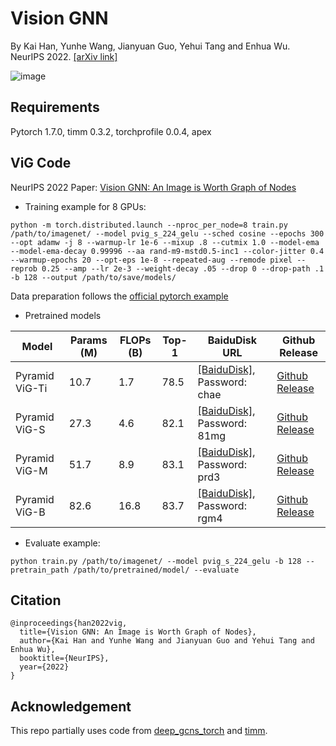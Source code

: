 # Vision GNN
By Kai Han, Yunhe Wang, Jianyuan Guo, Yehui Tang and Enhua Wu. NeurIPS 2022. [[arXiv link]](https://arxiv.org/abs/2206.00272)

![image](../fig/vig.png)

## Requirements
Pytorch 1.7.0,
timm 0.3.2,
torchprofile 0.0.4,
apex

## ViG Code
NeurIPS 2022 Paper: [Vision GNN: An Image is Worth Graph of Nodes](https://arxiv.org/abs/2206.00272)

- Training example for 8 GPUs:
```
python -m torch.distributed.launch --nproc_per_node=8 train.py /path/to/imagenet/ --model pvig_s_224_gelu --sched cosine --epochs 300 --opt adamw -j 8 --warmup-lr 1e-6 --mixup .8 --cutmix 1.0 --model-ema --model-ema-decay 0.99996 --aa rand-m9-mstd0.5-inc1 --color-jitter 0.4 --warmup-epochs 20 --opt-eps 1e-8 --repeated-aug --remode pixel --reprob 0.25 --amp --lr 2e-3 --weight-decay .05 --drop 0 --drop-path .1 -b 128 --output /path/to/save/models/
```

Data preparation follows the [official pytorch example](https://github.com/pytorch/examples/tree/main/imagenet)

- Pretrained models

|Model|Params (M)|FLOPs (B)|Top-1|BaiduDisk URL|Github Release|
|-|-|-|-|-|-|
|Pyramid ViG-Ti|10.7|1.7|78.5|[[BaiduDisk]](https://pan.baidu.com/s/1Vrr-oXQeUFujaHKMC5sXIQ), Password: chae|[Github Release](https://github.com/huawei-noah/Efficient-AI-Backbones/releases/tag/pyramid-vig)|
|Pyramid ViG-S|27.3|4.6|82.1|[[BaiduDisk]](https://pan.baidu.com/s/10MWZznvPIvGAiBtnwj7TRg), Password: 81mg|[Github Release](https://github.com/huawei-noah/Efficient-AI-Backbones/releases/tag/pyramid-vig)|
|Pyramid ViG-M|51.7|8.9|83.1|[[BaiduDisk]](https://pan.baidu.com/s/1N3nviACOrY0XBC0FKoDL6g), Password: prd3|[Github Release](https://github.com/huawei-noah/Efficient-AI-Backbones/releases/tag/pyramid-vig)|
|Pyramid ViG-B|82.6|16.8|83.7|[[BaiduDisk]](https://pan.baidu.com/s/1b5OvPZXwcSwur2nuDAzf5Q), Password: rgm4|[Github Release](https://github.com/huawei-noah/Efficient-AI-Backbones/releases/tag/pyramid-vig)|

- Evaluate example:
```
python train.py /path/to/imagenet/ --model pvig_s_224_gelu -b 128 --pretrain_path /path/to/pretrained/model/ --evaluate
```

## Citation
```
@inproceedings{han2022vig,
  title={Vision GNN: An Image is Worth Graph of Nodes}, 
  author={Kai Han and Yunhe Wang and Jianyuan Guo and Yehui Tang and Enhua Wu},
  booktitle={NeurIPS},
  year={2022}
}
```

## Acknowledgement
This repo partially uses code from [deep_gcns_torch](https://github.com/lightaime/deep_gcns_torch) and [timm](https://github.com/rwightman/pytorch-image-models).
